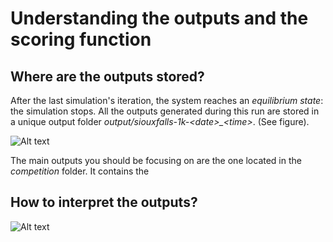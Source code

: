 # Understanding the outputs and the scoring function

## Where are the outputs stored?

After the last simulation's iteration, the system reaches an *equilibrium state*: the simulation stops. All the outputs generated during this run are stored in a unique output folder *output/siouxfalls-1k-\<date>_\<time>*. (See figure).

![Alt text](https://github.com/vgolfier/Uber-Prize-Starter-Kit/blob/master/Images/Output_folder_2.png)

The main outputs you should be focusing on are the one located in the *competition* folder. It contains the 


## How to interpret the outputs?



![Alt text](https://github.com/vgolfier/Uber-Prize-Starter-Kit/blob/master/Images/Measures_of_congestion.png)
